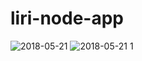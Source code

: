 # liri-node-app
![2018-05-21](https://user-images.githubusercontent.com/34281843/40374648-b6a5aa92-5da6-11e8-8c07-ca72d9a03e56.png)
![2018-05-21 1](https://user-images.githubusercontent.com/34281843/40374709-d29b076a-5da6-11e8-9b9a-61fcaaa55453.png)
